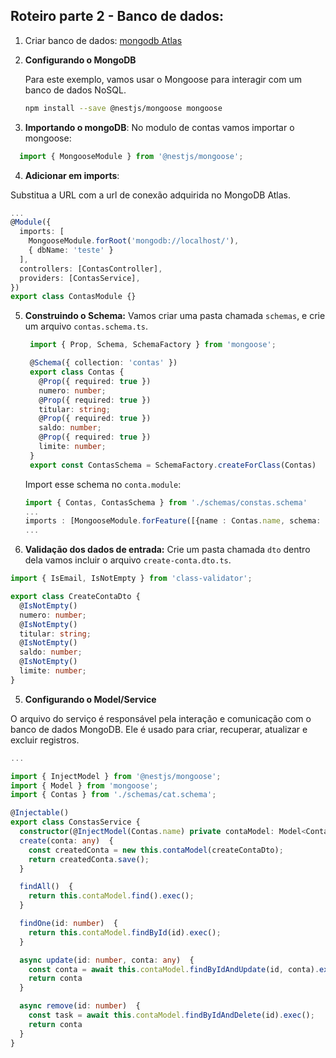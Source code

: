 ## Roteiro parte 2 - Banco de dados:

1. Criar banco de dados:
[mongodb Atlas](https://www.mongodb.com/pt-br/cloud/atlas/register)


2. **Configurando o MongoDB**

   Para este exemplo, vamos usar o Mongoose para interagir com um banco de dados NoSQL.

   ```bash
   npm install --save @nestjs/mongoose mongoose
   ```

3. **Importando o mongoDB**:
  No modulo de contas vamos importar o mongoose:
  ```typescript
    import { MongooseModule } from '@nestjs/mongoose';
  ```

4. **Adicionar em imports**:

Substitua a URL com a url de conexão adquirida no MongoDB Atlas.
```typescript
...
@Module({
  imports: [
    MongooseModule.forRoot('mongodb://localhost/'),
    { dbName: 'teste' }
  ],
  controllers: [ContasController],
  providers: [ContasService],
})
export class ContasModule {}
```

5. **Construindo o Schema:**
  Vamos criar uma pasta chamada `schemas`, e crie um arquivo `contas.schema.ts`.
   ```typescript
    import { Prop, Schema, SchemaFactory } from 'mongoose';

    @Schema({ collection: 'contas' })
    export class Contas {
      @Prop({ required: true })
      numero: number;
      @Prop({ required: true })
      titular: string;
      @Prop({ required: true })
      saldo: number;
      @Prop({ required: true })
      limite: number;
    }
    export const ContasSchema = SchemaFactory.createForClass(Contas)
   ```
   Import esse schema no `conta.module`:
    ```typescript
    import { Contas, ContasSchema } from './schemas/constas.schema'
    ... 
    imports : [MongooseModule.forFeature([{name : Contas.name, schema: ContasSchema}])],
    ...
    ```
   
6. **Validação dos dados de entrada:**
  Crie um pasta chamada `dto` dentro dela vamos incluir o arquivo `create-conta.dto.ts`.
  ```typescript
  import { IsEmail, IsNotEmpty } from 'class-validator';

  export class CreateContaDto {
    @IsNotEmpty()
    numero: number;
    @IsNotEmpty()
    titular: string;
    @IsNotEmpty()
    saldo: number;
    @IsNotEmpty()
    limite: number;
  }
  ```

5. **Configurando o Model/Service**

O arquivo do serviço é responsável pela interação e comunicação com o banco de dados MongoDB. Ele é usado para criar, recuperar, atualizar e excluir registros.
```typescript
...

import { InjectModel } from '@nestjs/mongoose';
import { Model } from 'mongoose';
import { Contas } from './schemas/cat.schema';

@Injectable()
export class ConstasService {
  constructor(@InjectModel(Contas.name) private contaModel: Model<Contas>) {}
  create(conta: any)  {
    const createdConta = new this.contaModel(createContaDto);
    return createdConta.save();
  }

  findAll()  {
    return this.contaModel.find().exec();
  }

  findOne(id: number)  {
    return this.contaModel.findById(id).exec();
  }

  async update(id: number, conta: any)  {
    const conta = await this.contaModel.findByIdAndUpdate(id, conta).exec();
    return conta
  }

  async remove(id: number)  {
    const task = await this.contaModel.findByIdAndDelete(id).exec();
    return conta
  }
}
```
